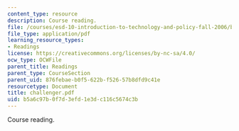 ```yaml
---
content_type: resource
description: Course reading.
file: /courses/esd-10-introduction-to-technology-and-policy-fall-2006/b5a6c97b0f7d3efd1e3dc116c5674c3b_challenger.pdf
file_type: application/pdf
learning_resource_types:
- Readings
license: https://creativecommons.org/licenses/by-nc-sa/4.0/
ocw_type: OCWFile
parent_title: Readings
parent_type: CourseSection
parent_uid: 876febae-b0f5-622b-f526-57b8dfd9c41e
resourcetype: Document
title: challenger.pdf
uid: b5a6c97b-0f7d-3efd-1e3d-c116c5674c3b
---
```

Course reading.